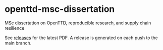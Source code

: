 # openttd-msc-dissertation

MSc dissertation on OpenTTD, reproducible research, and supply chain resilience

See [releases](https://github.com/michalc/openttd-msc-dissertation/release) for the latest PDF. A release is generated on each push to the main branch.
